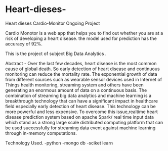 # Heart-dieses-
Heart dieses 
Cardio-Monitor
Ongoing Project

Cardio Monotor is a web app that helps you to find out whether you are at a risk of developing a heart disease. the model used for prediction has the accuracy of 92%.

This is the  project of subject Big Data Analytics .

 Abstract -
Over the last few decades, heart disease is the most common cause of global death. So early detection of heart disease and continuous monitoring can reduce the mortality rate. The exponential growth of data from different sources such as wearable sensor devices used in Internet of Things health monitoring, streaming system and others have been generating an enormous amount of data on a continuous basis. The combination of streaming big data analytics and machine learning is a breakthrough technology that can have a significant impact in healthcare field especially early detection of heart disease. This technology can be more powerful and less expensive. To overcome this issue,realtime heart disease prediction system based on apache Spark/ real time input data which stand as a strong large scale distributed computing platform that can be used successfully for streaming data event against machine learning through in-memory computations.
 


Technology Used.
   -python
   -mongo db
   -sciket learn
